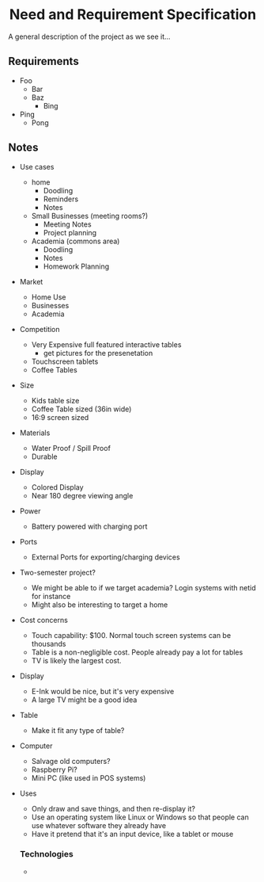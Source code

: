 # <center>Need and Requirement Specification</center>

A general description of the project as we see it...

## Requirements

* Foo
    * Bar
    * Baz
        * Bing
* Ping
    * Pong

## Notes

* Use cases
  * home
    * Doodling
    * Reminders
    * Notes
  * Small Businesses (meeting rooms?)
    * Meeting Notes
    * Project planning
  * Academia (commons area)
    * Doodling
    * Notes
    * Homework Planning


* Market
  * Home Use
  * Businesses
  * Academia

* Competition
  * Very Expensive full featured interactive tables
    * get pictures for the presenetation
  * Touchscreen tablets
  * Coffee Tables


* Size
  * Kids table size
  * Coffee Table sized (36in wide)
  * 16:9 screen sized
* Materials
  * Water Proof / Spill Proof
  * Durable
* Display
  * Colored Display
  * Near 180 degree viewing angle
* Power
  * Battery powered with charging port
* Ports
  * External Ports for exporting/charging devices



* Two-semester project?
    * We might be able to if we target academia? Login systems with netid for
      instance
    * Might also be interesting to target a home
* Cost concerns
    * Touch capability: $100. Normal touch screen systems can be thousands
    * Table is a non-negligible cost. People already pay a lot for tables
    * TV is likely the largest cost.
* Display
    * E-Ink would be nice, but it's very expensive
    * A large TV might be a good idea
* Table
    * Make it fit any type of table?
* Computer
    * Salvage old computers?
    * Raspberry Pi?
    * Mini PC (like used in POS systems)
* Uses
    * Only draw and save things, and then re-display it?
    * Use an operating system like Linux or Windows so that people can use
      whatever software they already have
    * Have it pretend that it's an input device, like a tablet or mouse


  ### Technologies

  *
